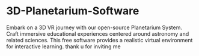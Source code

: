 # 3D-Planetarium-Software
Embark on a 3D VR journey with our open-source Planetarium System. Craft immersive educational experiences centered around astronomy and related sciences. This free software provides a realistic virtual environment for interactive learning.
thank u for inviting me

